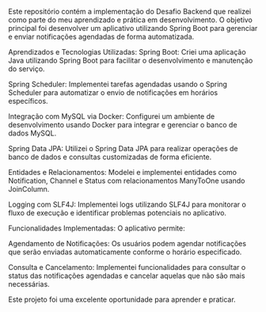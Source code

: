 Este repositório contém a implementação do Desafio Backend que realizei como 
parte do meu aprendizado e prática em desenvolvimento. O objetivo principal foi desenvolver um aplicativo utilizando Spring Boot para gerenciar e enviar notificações agendadas de forma automatizada.

Aprendizados e Tecnologias Utilizadas:
Spring Boot: Criei uma aplicação Java utilizando Spring Boot para facilitar o desenvolvimento e manutenção do serviço.

Spring Scheduler: Implementei tarefas agendadas usando o Spring Scheduler para automatizar o envio de notificações em horários específicos.

Integração com MySQL via Docker: Configurei um ambiente de desenvolvimento usando Docker para integrar e gerenciar o banco de dados MySQL.

Spring Data JPA: Utilizei o Spring Data JPA para realizar operações de banco de dados e consultas customizadas de forma eficiente.

Entidades e Relacionamentos: Modelei e implementei entidades como Notification, Channel e Status com relacionamentos ManyToOne usando JoinColumn.

Logging com SLF4J: Implementei logs utilizando SLF4J para monitorar o fluxo de execução e identificar problemas potenciais no aplicativo.

Funcionalidades Implementadas:
O aplicativo permite:

Agendamento de Notificações: Os usuários podem agendar notificações que serão enviadas automaticamente conforme o horário especificado.

Consulta e Cancelamento: Implementei funcionalidades para consultar o status das notificações agendadas e cancelar aquelas que não são mais necessárias.

Este projeto foi uma excelente oportunidade para aprender e praticar.